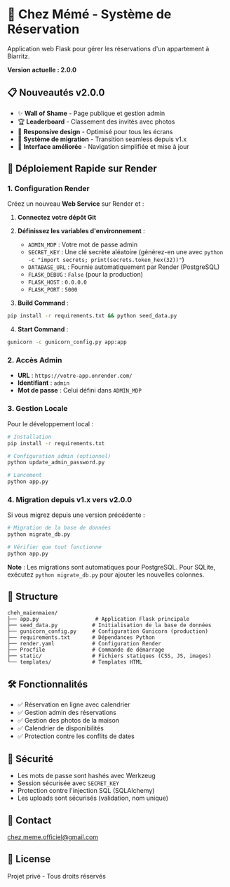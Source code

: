 # 🍵 Chez Mémé - Système de Réservation

Application web Flask pour gérer les réservations d'un appartement à Biarritz.

**Version actuelle : 2.0.0**

## 📋 Nouveautés v2.0.0

- ✨ **Wall of Shame** - Page publique et gestion admin
- 🏆 **Leaderboard** - Classement des invités avec photos
- 📱 **Responsive design** - Optimisé pour tous les écrans
- 🔄 **Système de migration** - Transition seamless depuis v1.x
- 🎨 **Interface améliorée** - Navigation simplifiée et mise à jour

## 🚀 Déploiement Rapide sur Render

### 1. Configuration Render

Créez un nouveau **Web Service** sur Render et :

1. **Connectez votre dépôt Git**
2. **Définissez les variables d'environnement** :
   - `ADMIN_MDP` : Votre mot de passe admin
   - `SECRET_KEY` : Une clé secrète aléatoire (générez-en une avec `python -c "import secrets; print(secrets.token_hex(32))"`)
   - `DATABASE_URL` : Fournie automatiquement par Render (PostgreSQL)
   - `FLASK_DEBUG` : `False` (pour la production)
   - `FLASK_HOST` : `0.0.0.0`
   - `FLASK_PORT` : `5000`

3. **Build Command** :
```bash
pip install -r requirements.txt && python seed_data.py
```

4. **Start Command** :
```bash
gunicorn -c gunicorn_config.py app:app
```

### 2. Accès Admin

- **URL** : `https://votre-app.onrender.com/`
- **Identifiant** : `admin`
- **Mot de passe** : Celui défini dans `ADMIN_MDP`

### 3. Gestion Locale

Pour le développement local :

```bash
# Installation
pip install -r requirements.txt

# Configuration admin (optionnel)
python update_admin_password.py

# Lancement
python app.py
```

### 4. Migration depuis v1.x vers v2.0.0

Si vous migrez depuis une version précédente :

```bash
# Migration de la base de données
python migrate_db.py

# Vérifier que tout fonctionne
python app.py
```

**Note** : Les migrations sont automatiques pour PostgreSQL. Pour SQLite, exécutez `python migrate_db.py` pour ajouter les nouvelles colonnes.

## 📁 Structure

```
cheh_maienmaien/
├── app.py                  # Application Flask principale
├── seed_data.py           # Initialisation de la base de données
├── gunicorn_config.py     # Configuration Gunicorn (production)
├── requirements.txt       # Dépendances Python
├── render.yaml            # Configuration Render
├── Procfile               # Commande de démarrage
├── static/                # Fichiers statiques (CSS, JS, images)
└── templates/             # Templates HTML
```

## 🛠️ Fonctionnalités

- ✅ Réservation en ligne avec calendrier
- ✅ Gestion admin des réservations
- ✅ Gestion des photos de la maison
- ✅ Calendrier de disponibilités
- ✅ Protection contre les conflits de dates

## 🔐 Sécurité

- Les mots de passe sont hashés avec Werkzeug
- Session sécurisée avec `SECRET_KEY`
- Protection contre l'injection SQL (SQLAlchemy)
- Les uploads sont sécurisés (validation, nom unique)

## 📧 Contact

chez.meme.officiel@gmail.com

## 📝 License

Projet privé - Tous droits réservés
